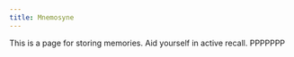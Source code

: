 ```yaml
---
title: Mnemosyne
---
```

This is a page for storing memories. Aid yourself in active recall. PPPPPPP
